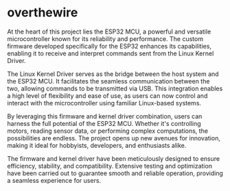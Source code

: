 # overthewire
At the heart of this project lies the ESP32 MCU, a powerful and versatile microcontroller known for its reliability and performance. The custom firmware developed specifically for the ESP32 enhances its capabilities, enabling it to receive and interpret commands sent from the Linux Kernel Driver.

The Linux Kernel Driver serves as the bridge between the host system and the ESP32 MCU. It facilitates the seamless communication between the two, allowing commands to be transmitted via USB. This integration enables a high level of flexibility and ease of use, as users can now control and interact with the microcontroller using familiar Linux-based systems.

By leveraging this firmware and kernel driver combination, users can harness the full potential of the ESP32 MCU. Whether it's controlling motors, reading sensor data, or performing complex computations, the possibilities are endless. The project opens up new avenues for innovation, making it ideal for hobbyists, developers, and enthusiasts alike.

The firmware and kernel driver have been meticulously designed to ensure efficiency, stability, and compatibility. Extensive testing and optimization have been carried out to guarantee smooth and reliable operation, providing a seamless experience for users.
